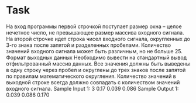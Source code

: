 # Task

На вход программы первой строчкой поступает размер окна – целое нечетное число, 
не превышающее размер массива входного сигнала. 
На второй строчке идет строка чисел входного сигнала, 
округленных до 3-го знака после запятой и разделенных пробелами. 
Количество значений входного сигнала может быть различным, но не больше 25.
Формат выходных данных
Необходимо вывести на стандартный вывод отфильтрованный массив данных. 
Все значения должны быть выведены в одну строку через пробел
и округлены до трех знаков после запятой по правилам математического округления. 
Количество значений в выходной строке всегда должно совпадать с количеством значений входного сигнала.
Sample Input 1:
3
0.17 0.039 0.086
Sample Output 1:
0.039 0.086 0.170
